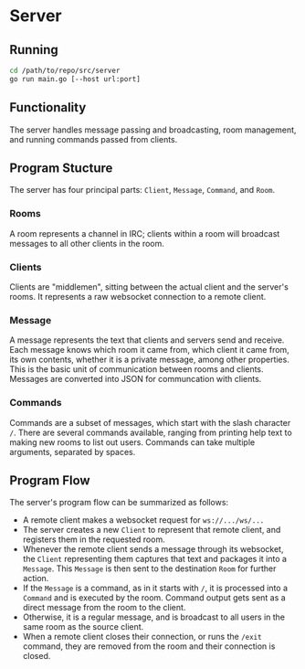 # Server

## Running

```sh
cd /path/to/repo/src/server
go run main.go [--host url:port]
```

## Functionality

The server handles message passing and broadcasting, room management, and running commands passed from clients.

## Program Stucture

The server has four principal parts: `Client`, `Message`, `Command`, and `Room`.

### Rooms

A room represents a channel in IRC;
clients within a room will broadcast messages to all other clients in the room.

### Clients

Clients are "middlemen", sitting between the actual client and the server's rooms.
It represents a raw websocket connection to a remote client.

### Message

A message represents the text that clients and servers send and receive.
Each message knows which room it came from, which client it came from, its own contents, whether it is a private message, among other properties.
This is the basic unit of communication between rooms and clients.
Messages are converted into JSON for communcation with clients.

### Commands

Commands are a subset of messages, which start with the slash character `/`.
There are several commands available, ranging from printing help text to making new rooms to list out users.
Commands can take multiple arguments, separated by spaces.

## Program Flow

The server's program flow can be summarized as follows:

- A remote client makes a websocket request for `ws://.../ws/...`
- The server creates a new `Client` to represent that remote client, and registers them in the requested room.
- Whenever the remote client sends a message through its websocket, the `Client` representing them captures that text and packages it into a `Message`. This `Message` is then sent to the destination `Room` for further action.
- If the `Message` is a command, as in it starts with `/`, it is processed into a `Command` and is executed by the room. Command output gets sent as a direct message from the room to the client.
- Otherwise, it is a regular message, and is broadcast to all users in the same room as the source client.
- When a remote client closes their connection, or runs the `/exit` command, they are removed from the room and their connection is closed.
